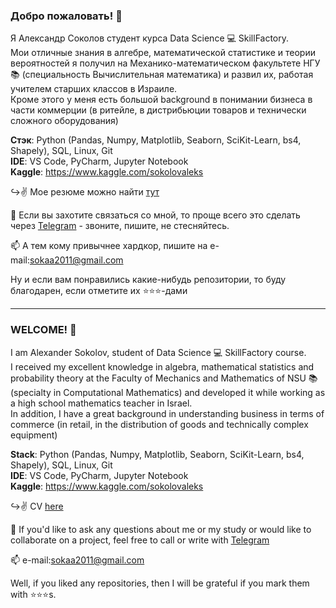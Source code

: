 ### Добро пожаловать! 👋

Я Александр Соколов студент курса Data Science 💻 SkillFactory.  
Мои отличные знания в алгебре, математической статистике и теории вероятностей я получил на Механико-математическом факультете НГУ 📚 (специальность Вычислительная математика) и развил их, работая учителем старших классов в Израиле.  
Кроме этого у меня есть большой background в понимании бизнеса в части коммерции (в ритейле, в дистрибьюции товаров и технически сложного оборудования)  

**Стэк**:  Python (Pandas, Numpy, Matplotlib, Seaborn, SciKit-Learn, bs4, Shapely), SQL, Linux, Git  
**IDE**: VS Code, PyCharm, Jupyter Notebook  
**Kaggle**: https://www.kaggle.com/sokolovaleks

↪️✌️ Мое резюме можно найти [тут](https://hh.ru/resume/771742d4ff073fc5bb0039ed1f7368755a7a74)  

📩 Если вы захотите связаться со мной, то проще всего это сделать через [Telegram](https://t.me/aleks_2011) - звоните, пишите, не стесняйтесь.

📫 А тем кому привычнее хардкор, пишите на e-mail:[sokaa2011@gmail.com](mailto:sokaa2011@gmail.com)  

Ну и если вам понравились какие-нибудь репозитории, то буду благодарен, если отметите их ⭐️⭐️⭐️-дами  

---
### WELCOME! 👋

I am Alexander Sokolov, student of Data Science 💻 SkillFactory course.  
I received my excellent knowledge in algebra, mathematical statistics and probability theory at the Faculty of Mechanics and Mathematics of NSU 📚 (specialty in Computational Mathematics) and developed it while working as a high school mathematics teacher in Israel.  
In addition, I have a great background in understanding business in terms of commerce (in retail, in the distribution of goods and technically complex equipment)

**Stack**:  Python (Pandas, Numpy, Matplotlib, Seaborn, SciKit-Learn, bs4, Shapely), SQL, Linux, Git  
**IDE**: VS Code, PyCharm, Jupyter Notebook  
**Kaggle**: https://www.kaggle.com/sokolovaleks

↪️✌️ CV [here](https://hh.ru/resume/771742d4ff073fc5bb0039ed1f7368755a7a74)  

📩  If you'd like to ask any questions about me or my study or would like to collaborate on a project, feel free to call or write with [Telegram](https://t.me/aleks_2011)


📫 e-mail:[sokaa2011@gmail.com](mailto:sokaa2011@gmail.com)

Well, if you liked any repositories, then I will be grateful if you mark them with ⭐️⭐️⭐️s.

 

